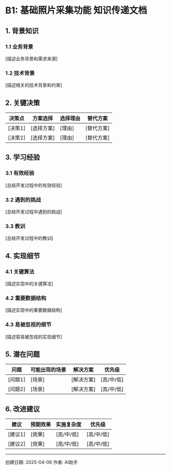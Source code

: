 # B1: 基础照片采集功能 知识传递文档

## 1. 背景知识

### 1.1 业务背景

[描述业务背景和需求来源]

### 1.2 技术背景

[描述相关的技术背景和约束]

## 2. 关键决策

| 决策点 | 方案选择 | 选择理由 | 替代方案 |
|-------|---------|---------|---------|
| [决策1] | [选择方案] | [理由] | [替代方案] |
| [决策2] | [选择方案] | [理由] | [替代方案] |

## 3. 学习经验

### 3.1 有效经验

[总结开发过程中的有效经验]

### 3.2 遇到的挑战

[总结开发过程中遇到的挑战]

### 3.3 教训

[总结开发过程中的教训]

## 4. 实现细节

### 4.1 关键算法

[描述实现中的关键算法]

### 4.2 重要数据结构

[描述实现中的重要数据结构]

### 4.3 易被忽视的细节

[描述容易被忽视的实现细节]

## 5. 潜在问题

| 问题 | 可能出现的场景 | 解决方案 | 优先级 |
|-----|--------------|---------|-------|
| [问题1] | [场景] | [解决方案] | [高/中/低] |
| [问题2] | [场景] | [解决方案] | [高/中/低] |

## 6. 改进建议

| 建议 | 预期效果 | 实施复杂度 | 优先级 |
|-----|---------|-----------|-------|
| [建议1] | [效果] | [高/中/低] | [高/中/低] |
| [建议2] | [效果] | [高/中/低] | [高/中/低] |

---

创建日期: 2025-04-06
作者: AI助手
